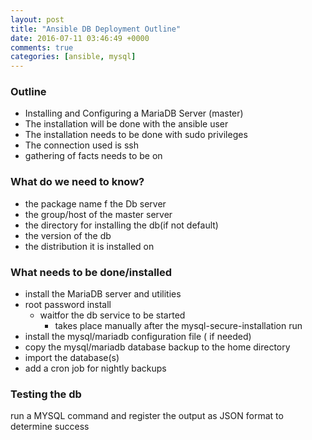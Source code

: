 ```yaml
---
layout: post
title: "Ansible DB Deployment Outline"
date: 2016-07-11 03:46:49 +0000
comments: true
categories: [ansible, mysql]
---
```

### Outline
* Installing and Configuring a MariaDB Server (master)
* The installation will be done with the ansible user
* The installation needs to be done with sudo privileges
* The connection used is ssh
* gathering of facts needs to be on

### What do we need to know?
* the package name f the Db server
* the group/host of the master server
* the directory for installing the db(if not default)
* the version of the db
* the distribution it is installed on

### What needs to be done/installed
* install the MariaDB server and utilities
* root password install
    - waitfor the db service to be started
      - takes place manually after the mysql-secure-installation run
* install the mysql/mariadb configuration file ( if needed)
* copy the mysql/mariadb database backup to the home directory
* import the database(s)
* add a cron job for nightly backups

### Testing the db
run a MYSQL command and register the output as JSON format to determine success

